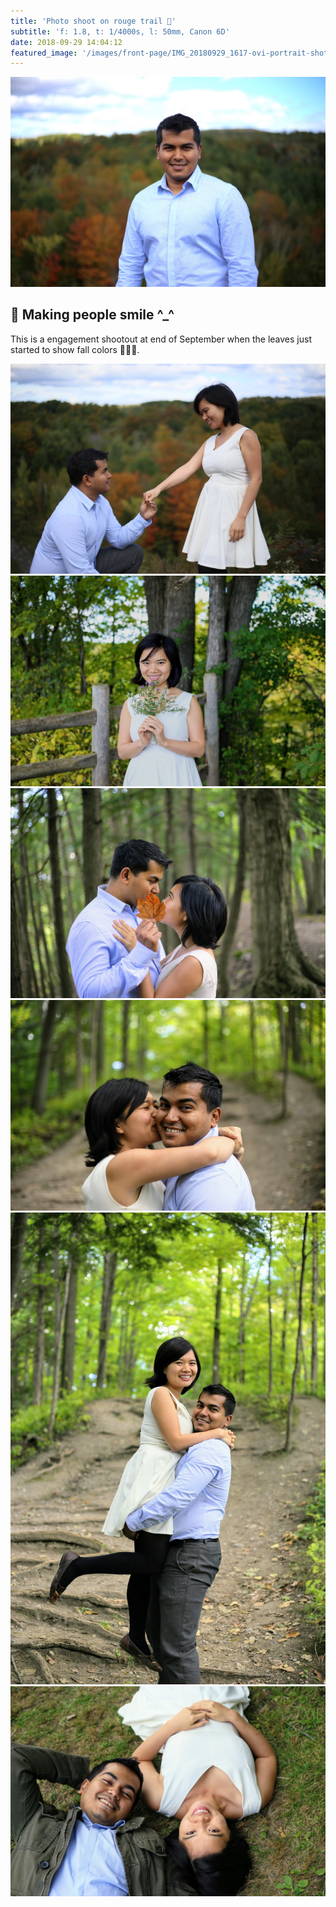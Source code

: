 ```yaml
---
title: 'Photo shoot on rouge trail 🌳'
subtitle: 'f: 1.8, t: 1/4000s, l: 50mm, Canon 6D'
date: 2018-09-29 14:04:12
featured_image: '/images/front-page/IMG_20180929_1617-ovi-portrait-shot-rouge-park-1600x1100.jpg'
---
```


![Exposure Time: 1/4000, FNumber: 1.8, Focal Length: 50](/images/front-page/IMG_20180929_1617-ovi-portrait-shot-rouge-park-1600x1100.jpg)

## 📸 Making people smile ^_^
This is a engagement shootout at end of September when the leaves just started to show fall colors 🍁🍁🍁.


<div class="gallery" data-columns="3">
	<img src="/images/2018-09/IMG_20180929_1584-eshoot-at-vista-trail-1500x1000.jpg">
	<img src="/images/2018-09/IMG_20180929_1501-eshoot-at-vista-trail-1500x1000.jpg">
	<img src="/images/2018-09/IMG_20180929_1379-eshoot-at-vista-trail-1500x1000.jpg">
	<img src="/images/2018-09/IMG_20180929_1304-eshoot-at-vista-trail-1500x1000.jpg">
	<img src="/images/2018-09/IMG_20180929_1314-eshoot-at-vista-trail-1000x1500.jpg">
	<img src="/images/2018-09/IMG_20180929_1471-eshoot-at-vista-trail-1500x1000.jpg">
</div>
